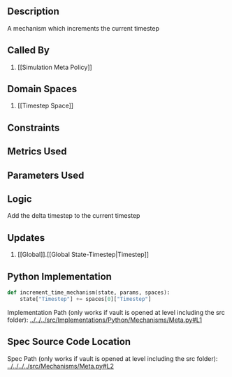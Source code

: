## Description

A mechanism which increments the current timestep
## Called By
1. [[Simulation Meta Policy]]
## Domain Spaces
1. [[Timestep Space]]
## Constraints
## Metrics Used

## Parameters Used

## Logic
Add the delta timestep to the current timestep

## Updates

1. [[Global]].[[Global State-Timestep|Timestep]]
## Python Implementation
```python
def increment_time_mechanism(state, params, spaces):
    state["Timestep"] += spaces[0]["Timestep"]
```
Implementation Path (only works if vault is opened at level including the src folder): [../../../src/Implementations/Python/Mechanisms/Meta.py#L1](../../../src/Implementations/Python/Mechanisms/Meta.py#L1)

## Spec Source Code Location

Spec Path (only works if vault is opened at level including the src folder): [../../../../src/Mechanisms/Meta.py#L2](../../../../src/Mechanisms/Meta.py#L2)

